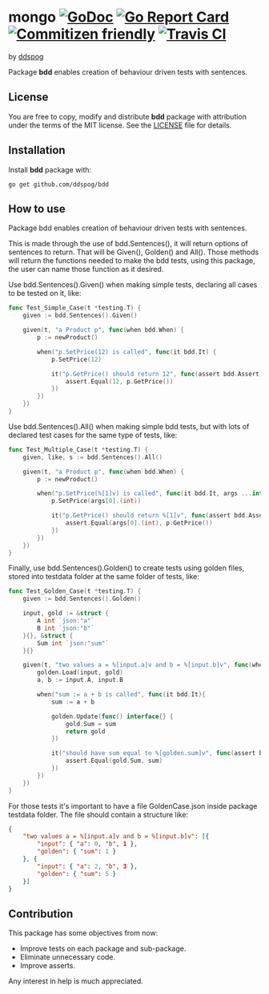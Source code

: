 # mongo [![GoDoc](https://godoc.org/github.com/ddspog/bdd?status.svg)](https://godoc.org/github.com/ddspog/bdd) [![Go Report Card](https://goreportcard.com/badge/github.com/ddspog/bdd)](https://goreportcard.com/report/github.com/ddspog/bdd) [![Commitizen friendly](https://img.shields.io/badge/commitizen-friendly-brightgreen.svg)](http://commitizen.github.io/cz-cli/) [![Travis CI](https://travis-ci.org/ddspog/bdd.svg?branch=master)](https://travis-ci.org/ddspog/bdd)

by [ddspog](http://github.com/ddspog)

Package **bdd** enables creation of behaviour driven tests with sentences.

## License

You are free to copy, modify and distribute **bdd** package with attribution under the terms of the MIT license. See the [LICENSE](https://github.com/ddspog/bdd/blob/master/LICENSE) file for details.

## Installation

Install **bdd** package with:

```shell
go get github.com/ddspog/bdd
```

## How to use

 Package bdd enables creation of behaviour driven tests with sentences.

This is made through the use of bdd.Sentences(), it will return options
of sentences to return. That will be Given(), Golden() and All(). Those
methods will return the functions needed to make the bdd tests, using
this package, the user can name those function as it desired.

Use bdd.Sentences().Given() when making simple tests, declaring all
cases to be tested on it, like:

```go
func Test_Simple_Case(t *testing.T) {
    given := bdd.Sentences().Given()

    given(t, "a Product p", func(when bdd.When) {
        p := newProduct()

        when("p.SetPrice(12) is called", func(it bdd.It) {
            p.SetPrice(12)

            it("p.GetPrice() should return 12", func(assert bdd.Assert) {
                assert.Equal(12, p.GetPrice())
            })
        })
    })
}
```

Use bdd.Sentences().All() when making simple bdd tests, but with lots
of declared test cases for the same type of tests, like:

```go
func Test_Multiple_Case(t *testing.T) {
    given, like, s := bdd.Sentences().All()

    given(t, "a Product p", func(when bdd.When) {
        p := newProduct()

        when("p.SetPrice(%[1]v) is called", func(it bdd.It, args ...interface{}) {
            p.SetPrice(args[0].(int))

            it("p.GetPrice() should return %[1]v", func(assert bdd.Assert) {
                assert.Equal(args[0].(int), p.GetPrice())
            })
        })
    })
}
```

Finally, use bdd.Sentences().Golden() to create tests using golden
files, stored into testdata folder at the same folder of tests, like:

```go
func Test_Golden_Case(t *testing.T) {
    given := bdd.Sentences().Golden()

    input, gold := &struct {
        A int `json:"a"`
        B int `json:"b"`
    }{}, &struct {
        Sum int `json:"sum"`
    }{}

    given(t, "two values a = %[input.a]v and b = %[input.b]v", func(when bdd.When, golden bdd.Golden) {
        golden.Load(input, gold)
        a, b := input.A, input.B

        when("sum := a + b is called", func(it bdd.It){
            sum := a + b

            golden.Update(func() interface{} {
                gold.Sum = sum
                return gold
            })

            it("should have sum equal to %[golden.sum]v", func(assert bdd.Assert) {
                assert.Equal(gold.Sum, sum)
            })
        })
    })
}
```

For those tests it's important to have a file GoldenCase.json inside
package testdata folder. The file should contain a structure like:

```json
{
    "two values a = %[input.a]v and b = %[input.b]v": [{
        "input": { "a": 0, "b", 1 },
        "golden": { "sum": 1 }
    }, {
        "input": { "a": 2, "b", 3 },
        "golden": { "sum": 5 }
    }]
}
```

## Contribution

This package has some objectives from now:

* Improve tests on each package and sub-package.
* Eliminate unnecessary code.
* Improve asserts.

Any interest in help is much appreciated.